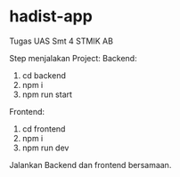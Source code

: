 # hadist-app
Tugas UAS Smt 4 STMIK AB

Step menjalakan Project:
Backend: 
1. cd backend
2. npm i
3. npm run start

Frontend:
1. cd frontend
2. npm i
3. npm run dev

Jalankan Backend dan frontend bersamaan.
